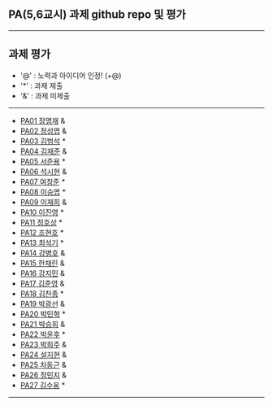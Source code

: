 ## PA(5,6교시) 과제 github repo 및 평가

---
## 과제 평가
- '@' : 노력과 아이디어 인정! (+@)
- '*' : 과제 제출 
- '&' : 과제 미제출 
---
- [PA01	장명재]() &
- [PA02	정성엽]() &
- [PA03	김범석](https://github.com/ssgbeom1/pa03) *
- [PA04	김재준]() &
- [PA05	서준용](https://github.com/seojunyong89/PA05) *
- [PA06	석시현]() &
- [PA07	여창준](http://github.com/dpfpsel0622/pa07) *
- [PA08	이승엽](https://github.com/lddor7/PA08) *
- [PA09	이재희]() &
- [PA10	이진영](http://github.com/dlwlsdud7/PA10) *
- [PA11	정호상](https://github.com/goaldeer/pa11) *
- [PA12	조현호](https://github.com/whgusgh59/PA12) *
- [PA13	최석기](https://github.com/tjrrl0904/PA13) *
- [PA14	강병호]() &
- [PA15	한채린]() &
- [PA16	강지민]() &
- [PA17	김준영]() &
- [PA18	김찬종](https://github.com/chan8798/PA18) *
- [PA19	박광선]() &
- [PA20	박민혁](https://github.com/minhyeokpark/PA20) *
- [PA21	박승희]() &
- [PA22	박윤후](https://github.com/qkrdbsgn12/pa22) *
- [PA23	박희주]() &
- [PA24	설지현]() &
- [PA25	차동근]() &
- [PA26	정민지]() &
- [PA27 김수웅](https://github.com/rlatndnd9804/PA27) *
---


